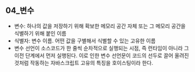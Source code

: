 ## 04_변수

- 변수: 하나의 값을 저장하기 위해 확보한 메모리 공간 자체 또는 그 메모리 공간을 식별하기 위해 붙인 이름
- 식별자: 변수 이름. 어떤 값을 구별해서 식별할 수 있는 고유한 이름
- 변수 선언이 소스코드가 한 줄씩 순차적으로 실행되는 시점, 즉 런타임이 아니라 그 이전 단계에서 먼저 실행된다. 이로 인한 변수 선언문이 코드의 선두로 끌어 올려진 것처럼 작동하는 자바스크립트 고유의 특징을 호이스팅이라 한다.
